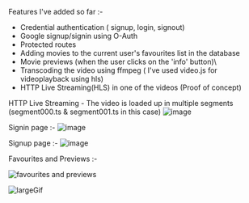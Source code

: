 Features I've added so far :-
* Credential authentication ( signup, login, signout)
* Google signup/signin using O-Auth
* Protected routes
* Adding movies to the current user's favourites list in the database
* Movie previews (when the user clicks on the 'info' button)\
* Transcoding the video using ffmpeg ( I've used video.js for videoplayback using hls)
* HTTP Live Streaming(HLS) in one of the videos (Proof of concept)



HTTP Live Streaming - The video is loaded up in multiple segments (segment000.ts & segment001.ts in this case)
![image](https://github.com/user-attachments/assets/17d32ed7-ec97-44a5-a16d-3549e1029e76)

Signin page :-
![image](https://github.com/user-attachments/assets/7c1e4adf-b808-47f5-90df-ffe1df368aea)

Signup page :-
![image](https://github.com/user-attachments/assets/346b3669-68a2-4361-9585-057269f35304)

Favourites and Previews :-

![favourites and previews](https://github.com/user-attachments/assets/a93e96a0-3541-4f2e-9eec-ce2337e9dd17)

![largeGif](https://github.com/user-attachments/assets/57179197-41b8-4dc7-b438-6adca175653f)


